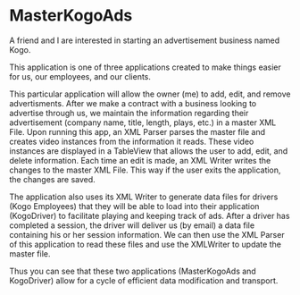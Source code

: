 MasterKogoAds
=============

A friend and I are interested in starting an advertisement business named Kogo.

This application is one of three applications created to make things easier for us, our employees, and our clients.

This particular application will allow the owner (me) to add, edit, and remove advertisments.
After we make a contract with a business looking to advertise through us, we maintain
the information regarding their advertisement (company name, title, length, plays, etc.) in a master XML
File. Upon running this app, an XML Parser parses the master file and creates video instances from the information
it reads. These video instances are displayed in a TableView that allows the user to add, edit, and
delete information. Each time an edit is made, an XML Writer writes the changes to the master XML File. This
way if the user exits the application, the changes are saved.

The application also uses its XML Writer to generate data files for drivers (Kogo Employees) that they
will be able to load into their application (KogoDriver) to facilitate playing and keeping track of ads.
After a driver has completed a session, the driver will deliver us (by email) a data file containing his or her session
information. We can then use the XML Parser of this application to read these files and use the
XMLWriter to update the master file. 

Thus you can see that these two applications (MasterKogoAds and KogoDriver) allow for a cycle of
efficient data modification and transport.
